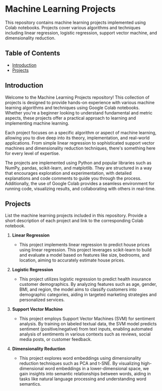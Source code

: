 # Machine Learning Projects

This repository contains machine learning projects implemented using Colab notebooks. Projects cover various algorithms and techniques including linear regression, logistic regression, support vector machine, and dimensionality reduction.

## Table of Contents

- [Introduction](#introduction)
- [Projects](#projects)

## Introduction

Welcome to the Machine Learning Projects repository! This collection of projects is designed to provide hands-on experience with various machine learning algorithms and techniques using Google Colab notebooks. Whether you're a beginner looking to understand fundamental and metric aspects, these projects offer a practical approach to learning and implementing machine learning.

Each project focuses on a specific algorithm or aspect of machine learning, allowing you to dive deep into its theory, implementation, and real-world applications. From simple linear regression to sophisticated support vector machines and dimensionality reduction techniques, there's something here for every level of expertise.

The projects are implemented using Python and popular libraries such as NumPy, pandas, scikit-learn, and matplotlib. They are structured in a way that encourages exploration and experimentation, with detailed explanations and code comments to guide you through the process. Additionally, the use of Google Colab provides a seamless environment for running code, visualizing results, and collaborating with others in real-time.

## Projects

List the machine learning projects included in this repository. Provide a short description of each project and link to the corresponding Colab notebook.

1. **Linear Regression**
   -  This project implements linear regression to predict house prices using linear regression. This project leverages scikit-learn to build and evaluate a model based on features like size, bedrooms, and location, aiming to accurately estimate house prices.

2. **Logistic Regression**
   - This project utilizes logistic regression to predict health insurance customer demographics. By analyzing features such as age, gender, BMI, and region, the model aims to classify customers into demographic categories, aiding in targeted marketing strategies and personalized services.

3. **Support Vector Machine**
   - This project employs Support Vector Machines (SVM) for sentiment analysis. By training on labeled textual data, the SVM model predicts sentiment (positive/negative) from text inputs, enabling automated analysis of sentiments in various contexts such as reviews, social media posts, or customer feedback.

4. **Dimensionality Reduction**
   - This project explores word embeddings using dimensionality reduction techniques such as PCA and t-SNE. By visualizing high-dimensional word embeddings in a lower-dimensional space, we gain insights into semantic relationships between words, aiding in tasks like natural language processing and understanding word semantics.
